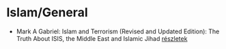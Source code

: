 # Islam/General

- Mark A Gabriel: Islam and Terrorism (Revised and Updated Edition): The Truth About ISIS, the Middle East and Islamic Jihad [részletek](_details/Mark%20A%20Gabriel.md#id_906)